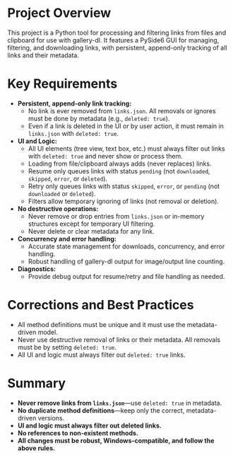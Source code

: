 <!-- Use this file to provide workspace-specific custom instructions to Copilot. For more details, visit https://code.visualstudio.com/docs/copilot/copilot-customization#_use-a-githubcopilotinstructionsmd-file -->

<!-- Workspace-specific Copilot instructions for DL_Homework_Garden -->

# Project Overview
This project is a Python tool for processing and filtering links from files and clipboard for use with gallery-dl. It features a PySide6 GUI for managing, filtering, and downloading links, with persistent, append-only tracking of all links and their metadata.

# Key Requirements
- **Persistent, append-only link tracking:**
  - No link is ever removed from `links.json`. All removals or ignores must be done by metadata (e.g., `deleted: true`).
  - Even if a link is deleted in the UI or by user action, it must remain in `links.json` with `deleted: true`.
- **UI and Logic:**
  - All UI elements (tree view, text box, etc.) must always filter out links with `deleted: true` and never show or process them.
  - Loading from file/clipboard always adds (never replaces) links.
  - Resume only queues links with status `pending` (not `downloaded`, `skipped`, `error`, or `deleted`).
  - Retry only queues links with status `skipped`, `error`, or `pending` (not `downloaded` or `deleted`).
  - Filters allow temporary ignoring of links (not removal or deletion).
- **No destructive operations:**
  - Never remove or drop entries from `links.json` or in-memory structures except for temporary UI filtering.
  - Never delete or clear metadata for any link.
- **Concurrency and error handling:**
  - Accurate state management for downloads, concurrency, and error handling.
  - Robust handling of gallery-dl output for image/output line counting.
- **Diagnostics:**
  - Provide debug output for resume/retry and file handling as needed.

# Corrections and Best Practices
- All method definitions must be unique and it must use the metadata-driven model.
- Never use destructive removal of links or their metadata. All removals must be by setting `deleted: true`.
- All UI and logic must always filter out `deleted: true` links.

# Summary
- **Never remove links from `links.json`**—use `deleted: true` in metadata.
- **No duplicate method definitions**—keep only the correct, metadata-driven versions.
- **UI and logic must always filter out deleted links.**
- **No references to non-existent methods.**
- **All changes must be robust, Windows-compatible, and follow the above rules.**
